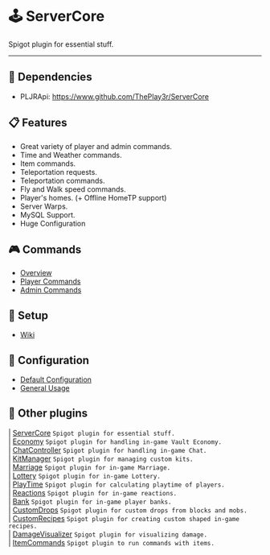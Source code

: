 # 🕹 ServerCore
Spigot plugin for essential stuff.

----

## 🔧 Dependencies
- PLJRApi: https://www.github.com/ThePlay3r/ServerCore

## 📋 Features
- Great variety of player and admin commands.
- Time and Weather commands.
- Item commands.
- Teleportation requests.
- Teleportation commands.
- Fly and Walk speed commands.
- Player's homes. (+ Offline HomeTP support)
- Server Warps.
- MySQL Support.
- Huge Configuration

## 🎮 Commands
- [Overview](https://github.com/ThePlay3r/ServerCore/wiki/Commands-And-Permissions#overview)
- [Player Commands](https://github.com/ThePlay3r/ServerCore/wiki/Commands-And-Permissions#player-commands)
- [Admin Commands](https://github.com/ThePlay3r/ServerCore/wiki/Commands-And-Permissions#admin-commands)

## 🔎 Setup
- [Wiki](https://github.com/ThePlay3r/ServerCore/wiki)

## 📁 Configuration
- [Default Configuration](https://github.com/ThePlay3r/ServerCore/blob/master/src/main/resources/config.yml)
- [General Usage](https://github.com/ThePlay3r/PLJRApi/wiki#configuration)

## 📌 Other plugins
| [ServerCore](https://github.com/ThePlay3r/ServerCore) `Spigot plugin for essential stuff.` <br>
| [Economy](https://github.com/ThePlay3r/Economy) `Spigot plugin for handling in-game Vault Economy.` <br>
| [ChatController](https://github.com/ThePlay3r/ChatController) `Spigot plugin for handling in-game Chat.` <br>
| [KitManager](https://github.com/ThePlay3r/KitManager) `Spigot plugin for managing custom kits.` <br>
| [Marriage](https://github.com/ThePlay3r/Marriage) `Spigot plugin for in-game Marriage.` <br>
| [Lottery](https://github.com/ThePlay3r/Lottery) `Spigot plugin for in-game Lottery.` <br>
| [PlayTime](https://github.com/ThePlay3r/PlayTime) `Spigot plugin for calculating playtime of players.` <br>
| [Reactions](https://github.com/ThePlay3r/Reactions) `Spigot plugin for in-game reactions.` <br>
| [Bank](https://github.com/ThePlay3r/Bank) `Spigot plugin for in-game player banks.` <br>
| [CustomDrops](https://github.com/ThePlay3r/CustomDrops) `Spigot plugin for custom drops from blocks and mobs.` <br>
| [CustomRecipes](https://github.com/ThePlay3r/CustomRecipes) `Spigot plugin for creating custom shaped in-game recipes.` <br>
| [DamageVisualizer](https://github.com/ThePlay3r/DamageVisualizer) `Spigot plugin for visualizing damage.` <br>
| [ItemCommands](https://github.com/ThePlay3r/ItemCommands) `Spigot plugin to run commands with items.` <br>

